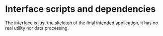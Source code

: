 # Interface scripts and dependencies

The interface is just the skeleton of the final intended application, it has no real utility nor data processing.
